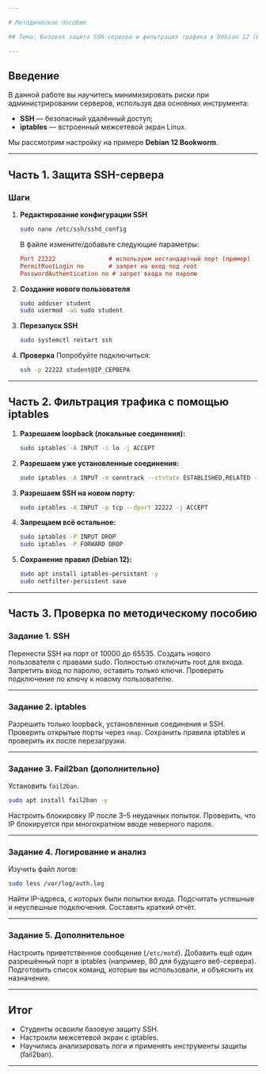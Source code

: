 ```yaml
---

# Методическое пособие

## Тема: Базовая защита SSH-сервера и фильтрация трафика в Debian 12 (Bookworm)

---
```


## Введение

В данной работе вы научитесь минимизировать риски при администрировании серверов, используя два основных инструмента:

* **SSH** — безопасный удалённый доступ;
* **iptables** — встроенный межсетевой экран Linux.

Мы рассмотрим настройку на примере **Debian 12 Bookworm**.

---

## Часть 1. Защита SSH-сервера

### Шаги

1. **Редактирование конфигурации SSH**

   ```bash
   sudo nano /etc/ssh/sshd_config
   ```

   В файле измените/добавьте следующие параметры:

   ```ini
   Port 22222               # используем нестандартный порт (пример)
   PermitRootLogin no       # запрет на вход под root
   PasswordAuthentication no # запрет входа по паролю
   ```

2. **Создание нового пользователя**

   ```bash
   sudo adduser student
   sudo usermod -aG sudo student
   ```

3. **Перезапуск SSH**

   ```bash
   sudo systemctl restart ssh
   ```

4. **Проверка**
   Попробуйте подключиться:

   ```bash
   ssh -p 22222 student@IP_СЕРВЕРА
   ```

---

## Часть 2. Фильтрация трафика с помощью iptables

1. **Разрешаем loopback (локальные соединения):**

   ```bash
   sudo iptables -A INPUT -i lo -j ACCEPT
   ```

2. **Разрешаем уже установленные соединения:**

   ```bash
   sudo iptables -A INPUT -m conntrack --ctstate ESTABLISHED,RELATED -j ACCEPT
   ```

3. **Разрешаем SSH на новом порту:**

   ```bash
   sudo iptables -A INPUT -p tcp --dport 22222 -j ACCEPT
   ```

4. **Запрещаем всё остальное:**

   ```bash
   sudo iptables -P INPUT DROP
   sudo iptables -P FORWARD DROP
   ```

5. **Сохранение правил (Debian 12):**

   ```bash
   sudo apt install iptables-persistent -y
   sudo netfilter-persistent save
   ```

---

## Часть 3. Проверка по методическому пособию

### Задание 1. SSH

Перенести SSH на порт от 10000 до 65535.
Создать нового пользователя с правами sudo.
Полностью отключить root для входа.
Запретить вход по паролю, оставить только ключи.
Проверить подключение по ключу к новому пользователю.

---

### Задание 2. iptables

Разрешить только loopback, установленные соединения и SSH.
Проверить открытые порты через `nmap`.
Сохранить правила iptables и проверить их после перезагрузки.

---

### Задание 3. Fail2ban (дополнительно)

Установить `fail2ban`.

```bash
sudo apt install fail2ban -y
```

Настроить блокировку IP после 3–5 неудачных попыток.
Проверить, что IP блокируется при многократном вводе неверного пароля.

---

### Задание 4. Логирование и анализ

Изучить файл логов:

```bash
sudo less /var/log/auth.log
```

Найти IP-адреса, с которых были попытки входа.
Подсчитать успешные и неуспешные подключения.
Составить краткий отчёт.

---

### Задание 5. Дополнительное

Настроить приветственное сообщение (`/etc/motd`).
Добавить ещё один разрешённый порт в iptables (например, 80 для будущего веб-сервера).
Подготовить список команд, которые вы использовали, и объяснить их назначение.

---

## Итог

* Студенты освоили базовую защиту SSH.
* Настроили межсетевой экран с iptables.
* Научились анализировать логи и применять инструменты защиты (fail2ban).

---


